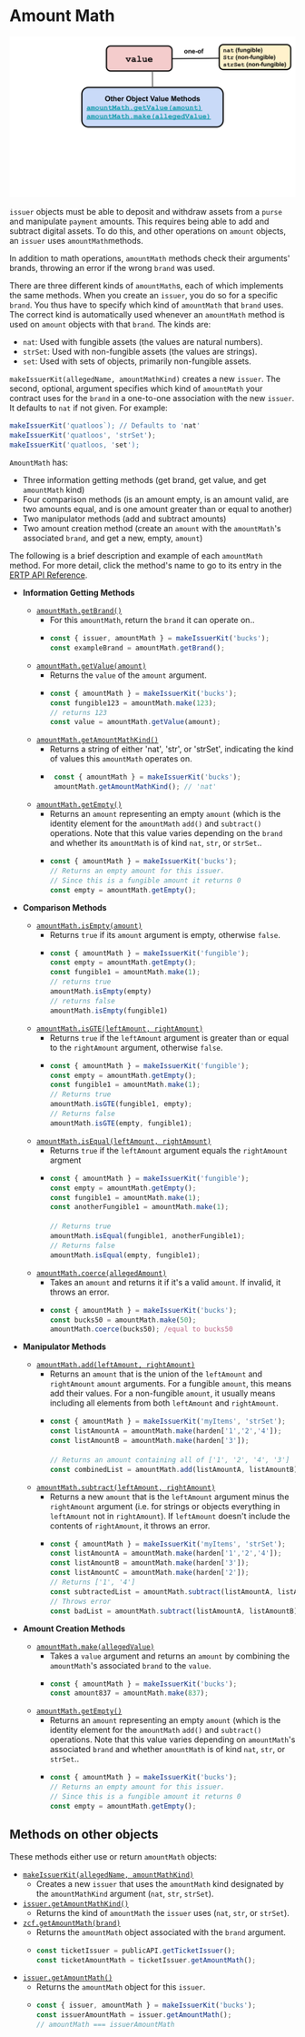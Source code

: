 # Amount Math

![AmountMath methods](./assets/amountMath.svg) 

`issuer` objects must be able to deposit and withdraw assets from a
`purse` and manipulate `payment` amounts. This 
requires being able to add and subtract digital assets. To do this,
and other operations on `amount` objects, an `issuer` uses `amountMath`methods. 

In addition to math operations, `amountMath` methods check their
arguments' brands, throwing an error if the wrong `brand` was used.

There are three different kinds of `amountMath`s, each of which
implements the same methods. When you create an `issuer`, you
do so for a specific `brand`. You thus have to specify which kind of
`amountMath` that `brand` uses. The 
correct kind is automatically used whenever an `amountMath` method
is used on `amount` objects with that `brand`. The kinds are: 
- `nat`: Used with fungible assets (the values are natural numbers).
- `strSet`: Used with non-fungible assets (the values are strings).
- `set`: Used with sets of objects, primarily non-fungible assets.

`makeIssuerKit(allegedName, amountMathKind)` creates a new `issuer`.
The second, optional, argument specifies which kind
of `amountMath` your contract uses for the `brand` in a one-to-one
association with the new `issuer`. It defaults to `nat` if not given. For example: 
```js
makeIssuerKit('quatloos`); // Defaults to 'nat'
makeIssuerKit('quatloos', 'strSet');
makeIssuerKit('quatloos, 'set');
```
`AmountMath` has:
- Three information getting methods (get brand, get value, and get
`amountMath` kind)
- Four comparison methods (is an amount empty, is an amount valid,
are two amounts equal, and is one amount greater than or equal to another)
- Two manipulator methods (add and subtract amounts)
- Two amount creation method (create an `amount` with the
  `amountMath`'s associated `brand`, and get a new, empty, `amount`)

The following is a brief description and example of each `amountMath` method. For
more detail, click the method's name to go to its entry in the [ERTP
API Reference](https://agoric.com/documentation/ertp/api/#ertp-api).

- **Information Getting Methods**
  - [`amountMath.getBrand()`](../api/amount-math.html#amountmath-getbrand)
    - For this `amountMath`, return the `brand` it can operate on..
    - ```js
      const { issuer, amountMath } = makeIssuerKit('bucks');
      const exampleBrand = amountMath.getBrand();
      ```
  - [`amountMath.getValue(amount)`](https://agoric.com/documentation/ertp/api/amount-math.html#amountmath-getvalue-amount)
    - Returns the `value` of the `amount` argument. 
    - ```js 
      const { amountMath } = makeIssuerKit('bucks'); 
      const fungible123 = amountMath.make(123); 
      // returns 123 
      const value = amountMath.getValue(amount); 
      ```
  - [`amountMath.getAmountMathKind()`](https://agoric.com/documentation/ertp/api/amount-math.html#amountmath-getmathhelpersname)
    - Returns a string of either 'nat', 'str', or 'strSet',
       indicating the kind of values this
       `amountMath` operates on.
    - ```js
       const { amountMath } = makeIssuerKit('bucks');
       amountMath.getAmountMathKind(); // 'nat'
       ```
  - [`amountMath.getEmpty()`](https://agoric.com/documentation/ertp/api/amount-math.html#amountmath-getempty)
    - Returns an `amount` representing an empty `amount` (which is the identity
       element for the `amountMath` `add()` and `subtract()`
       operations. Note that this value varies depending on the
       `brand` and whether its `amountMath` is of kind `nat`, `str`, or `strSet`..
    - ```js
      const { amountMath } = makeIssuerKit('bucks');
      // Returns an empty amount for this issuer.
      // Since this is a fungible amount it returns 0
      const empty = amountMath.getEmpty();
      ```
- **Comparison Methods**
  - [`amountMath.isEmpty(amount)`](https://agoric.com/documentation/ertp/api/amount-math.html#amountmath-isempty-amount)
    - Returns `true` if its `amount` argument is empty, otherwise `false`.
    - ```js
      const { amountMath } = makeIssuerKit('fungible');
      const empty = amountMath.getEmpty();
      const fungible1 = amountMath.make(1);
      // returns true
      amountMath.isEmpty(empty)
      // returns false
      amountMath.isEmpty(fungible1)
      ```
  - [`amountMath.isGTE(leftAmount, rightAmount)`](https://agoric.com/documentation/ertp/api/amount-math.html#amountmath-isgte-leftamount-rightamount)
    - Returns `true` if the `leftAmount` argument is greater than or equal
       to the `rightAmount` argument, otherwise `false`.
    - ```js
      const { amountMath } = makeIssuerKit('fungible');
      const empty = amountMath.getEmpty();
      const fungible1 = amountMath.make(1);
      // Returns true
      amountMath.isGTE(fungible1, empty);
      // Returns false
      amountMath.isGTE(empty, fungible1);
      ```
  - [`amountMath.isEqual(leftAmount, rightAmount)`](https://agoric.com/documentation/ertp/api/amount-math.html#amountmath-isequal-leftamount-rightamount)
    - Returns `true` if the `leftAmount` argument equals the
	`rightAmount` argment
    - ```js
      const { amountMath } = makeIssuerKit('fungible');
      const empty = amountMath.getEmpty();
      const fungible1 = amountMath.make(1);
      const anotherFungible1 = amountMath.make(1);

      // Returns true
      amountMath.isEqual(fungible1, anotherFungible1);
      // Returns false
      amountMath.isEqual(empty, fungible1);
      ```
  - [`amountMath.coerce(allegedAmount)`](https://agoric.com/documentation/ertp/api/amount-math.html#amountmath-coerce-allegedamount)
    - Takes an `amount` and returns it if it's a valid `amount`.
      If invalid, it throws an error.
    - ```js
      const { amountMath } = makeIssuerKit('bucks');  
      const bucks50 = amountMath.make(50);
      amountMath.coerce(bucks50); /equal to bucks50
      ```
- **Manipulator Methods**

  - [`amountMath.add(leftAmount, rightAmount)`](https://agoric.com/documentation/ertp/api/amount-math.html#amountmath-add-leftamount-rightamount)
    - Returns an `amount` that is the union of the `leftAmount` and `rightAmount`
       `amount` arguments. For a fungible `amount`, this means add their
       values.  For a non-fungible `amount`, it usually means
       including all elements from both `leftAmount` and `rightAmount`.
    - ```js
      const { amountMath } = makeIssuerKit('myItems', 'strSet');
      const listAmountA = amountMath.make(harden['1','2','4']);
      const listAmountB = amountMath.make(harden['3']);

      // Returns an amount containing all of ['1', '2', '4', '3']
      const combinedList = amountMath.add(listAmountA, listAmountB);
      ```
  - [`amountMath.subtract(leftAmount, rightAmount)`](https://agoric.com/documentation/ertp/api/amount-math.html#amountmath-subtract-leftamount-rightamount)
    - Returns a new `amount` that is the `leftAmount` argument minus
      the `rightAmount` argument  (i.e. for strings or objects
      everything in `leftAmount` not in `rightAmount`). If `leftAmount`
      doesn't include the contents of `rightAmount`, it throws an error. 
    - ```js
      const { amountMath } = makeIssuerKit('myItems', 'strSet');
      const listAmountA = amountMath.make(harden['1','2','4']);
      const listAmountB = amountMath.make(harden['3']);
      const listAmountC = amountMath.make(harden['2']);
      // Returns ['1', '4']
      const subtractedList = amountMath.subtract(listAmountA, listAmountC)
      // Throws error
      const badList = amountMath.subtract(listAmountA, listAmountB)
      ```
- **Amount Creation Methods**
  - [`amountMath.make(allegedValue)`](https://agoric.com/documentation/ertp/api/amount-math.html#amountmath-make-allegedvalue)	
    - Takes a `value` argument and returns an `amount` by combining the
       `amountMath`'s associated `brand` to the `value`.
    - ```js
      const { amountMath } = makeIssuerKit('bucks');
      const amount837 = amountMath.make(837);
      ```
  - [`amountMath.getEmpty()`](https://agoric.com/documentation/ertp/api/amount-math.html#amountmath-getempty)
    - Returns an `amount` representing an empty `amount` (which is the identity
       element for the `amountMath` `add()` and `subtract()`
       operations. Note that this value varies depending on `amountMath`'s associated
       `brand` and whether `amountMath` is of kind `nat`, `str`, or `strSet`..
    - ```js
      const { amountMath } = makeIssuerKit('bucks');
      // Returns an empty amount for this issuer.
      // Since this is a fungible amount it returns 0
      const empty = amountMath.getEmpty();
      ```  
 
## Methods on other objects

These methods either use or return `amountMath` objects:

- [`makeIssuerKit(allegedName, amountMathKind)`](https://agoric.com/documentation/ertp/api/issuer.html#makeissuerkit-allegedname-mathhelpername)
  - Creates a new `issuer` that uses the `amountMath` kind
    designated by the `amountMathKind` argument (`nat`, `str`,
    `strSet`).
- [`issuer.getAmountMathKind()`](https://agoric.com/documentation/ertp/api/issuer.html#issuer-getmathhelpersname)
  - Returns the kind of `amountMath` the `issuer` uses (`nat`, `str`, or `strSet`).	
- [`zcf.getAmountMath(brand)`](https://agoric.com/documentation/zoe/api/zoe-contract-facet.html#zcf-getamountmath-brand)
  - Returns the `amountMath` object associated with the `brand` argument.
  - ```js
    const ticketIssuer = publicAPI.getTicketIssuer();
    const ticketAmountMath = ticketIssuer.getAmountMath();
    ```
- [`issuer.getAmountMath()`](https://agoric.com/documentation/ertp/api/issuer.html#issuer-getamountmath)
  - Returns the `amountMath` object for this `issuer`.   
  - ```js
    const { issuer, amountMath } = makeIssuerKit('bucks');
    const issuerAmountMath = issuer.getAmountMath();
    // amountMath === issuerAmountMath
    ```
